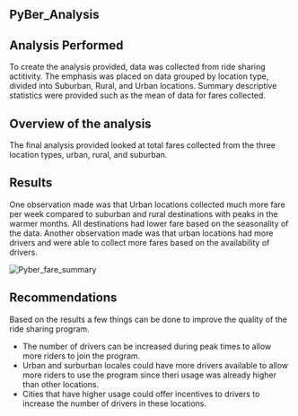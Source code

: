 ## PyBer_Analysis

## Analysis Performed

To create the analysis provided, data was collected from ride sharing actitivity. The emphasis was placed on data grouped by location type, divided into Suburban, Rural, and Urban locations. Summary descriptive statistics were provided such as the mean of data for fares collected.


## Overview of the analysis

The final analysis provided looked at total fares collected from the three location types, urban, rural, and suburban. 

## Results

One observation made was that Urban locations collected much more fare per week compared to suburban and rural destinations with peaks in the warmer months. All destinations had lower fare based on the seasonality of the data. Another observation made was that urban locations had more drivers and were able to collect more fares based on the availability of drivers.

![Pyber_fare_summary](https://user-images.githubusercontent.com/103082844/200925887-54de5e57-9cdd-43a6-a232-52fd11d1a14d.png)

## Recommendations

Based on the results a few things can be done to improve the quality of the ride sharing program.

* The number of drivers can be increased during peak times to allow more riders to join the program.
* Urban and surburban locales could have more drivers available to allow more riders to use the program since theri usage was already higher than other locations.
* Cities that have higher usage could offer incentives to drivers to increase the number of drivers in these locations.
